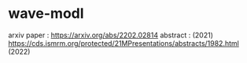 # wave-modl

arxiv paper :   https://arxiv.org/abs/2202.02814 
abstract    :   (2021) https://cds.ismrm.org/protected/21MPresentations/abstracts/1982.html 
                (2022) 
